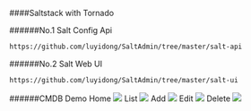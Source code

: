 ####Saltstack with Tornado

######No.1  Salt Config Api
```Bash
https://github.com/luyidong/SaltAdmin/tree/master/salt-api
```
######No.2  Salt Web UI
```Bash
https://github.com/luyidong/SaltAdmin/tree/master/salt-ui
```
######CMDB Demo
Home
![](https://github.com/luyidong/SaltAdmin/blob/master/salt-ui/screen/home-cmdb.png)
List
![](https://github.com/luyidong/SaltAdmin/blob/master/salt-ui/screen/list-cmdb.png)
Add
![](https://github.com/luyidong/SaltAdmin/blob/master/salt-ui/screen/add-cmdb.png)
Edit
![](https://github.com/luyidong/SaltAdmin/blob/master/salt-ui/screen/edit-cmdb.png)
Delete
![](https://github.com/luyidong/SaltAdmin/blob/master/salt-ui/screen/del-cmdb.png)

